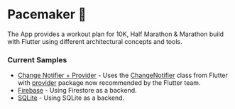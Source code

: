 <!-- <img height="125px" width="125px" src="./images/rabbit.png" alt="Pacer"/> -->
# Pacemaker 🏃

The App provides a workout plan for 10K, Half Marathon & Marathon build with Flutter using
different architectural concepts and tools.

### Current Samples

- [Change Notifier + Provider](pacemaker_changenotifier) - Uses the [ChangeNotifier](https://api.flutter.dev/flutter/foundation/ChangeNotifier-class.html) class from Flutter with [provider](https://pub.dev/packages/provider) package now recommended by the Flutter team.
- [Firebase](pacemaker_firebase) - Using Firestore as a backend.
- [SQLite](pacemaker_sqlite) - Using SQLite as a backend.